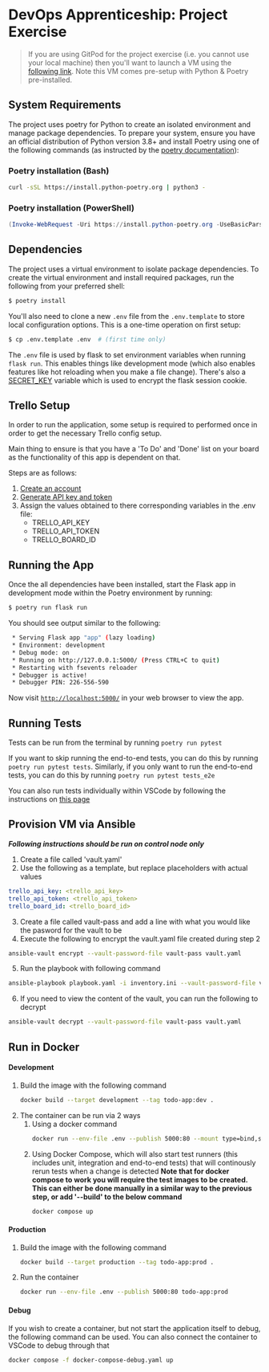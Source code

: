 # DevOps Apprenticeship: Project Exercise

> If you are using GitPod for the project exercise (i.e. you cannot use your local machine) then you'll want to launch a VM using the [following link](https://gitpod.io/#https://github.com/CorndelWithSoftwire/DevOps-Course-Starter). Note this VM comes pre-setup with Python & Poetry pre-installed.

## System Requirements

The project uses poetry for Python to create an isolated environment and manage package dependencies. To prepare your system, ensure you have an official distribution of Python version 3.8+ and install Poetry using one of the following commands (as instructed by the [poetry documentation](https://python-poetry.org/docs/#system-requirements)):

### Poetry installation (Bash)

```bash
curl -sSL https://install.python-poetry.org | python3 -
```

### Poetry installation (PowerShell)

```powershell
(Invoke-WebRequest -Uri https://install.python-poetry.org -UseBasicParsing).Content | py -
```

## Dependencies

The project uses a virtual environment to isolate package dependencies. To create the virtual environment and install required packages, run the following from your preferred shell:

```bash
$ poetry install
```

You'll also need to clone a new `.env` file from the `.env.template` to store local configuration options. This is a one-time operation on first setup:

```bash
$ cp .env.template .env  # (first time only)
```

The `.env` file is used by flask to set environment variables when running `flask run`. This enables things like development mode (which also enables features like hot reloading when you make a file change). There's also a [SECRET_KEY](https://flask.palletsprojects.com/en/1.1.x/config/#SECRET_KEY) variable which is used to encrypt the flask session cookie.

## Trello Setup

In order to run the application, some setup is required to performed once in order to get the necessary Trello config setup.

Main thing to ensure is that you have a 'To Do' and 'Done' list on your board as the functionality of this app is dependent on that.

Steps are as follows:

1. [Create an account](https://trello.com/signup)
2. [Generate API key and token](https://trello.com/app-key)
3. Assign the values obtained to there corresponding variables in the .env file:
    - TRELLO_API_KEY
    - TRELLO_API_TOKEN
    - TRELLO_BOARD_ID

## Running the App

Once the all dependencies have been installed, start the Flask app in development mode within the Poetry environment by running:
```bash
$ poetry run flask run
```

You should see output similar to the following:
```bash
 * Serving Flask app "app" (lazy loading)
 * Environment: development
 * Debug mode: on
 * Running on http://127.0.0.1:5000/ (Press CTRL+C to quit)
 * Restarting with fsevents reloader
 * Debugger is active!
 * Debugger PIN: 226-556-590
```
Now visit [`http://localhost:5000/`](http://localhost:5000/) in your web browser to view the app.

## Running Tests

Tests can be run from the terminal by running `poetry run pytest`

If you want to skip running the end-to-end tests, you can do this by running `poetry run pytest tests`. Similarly, if you only want to run the end-to-end tests, you can do this by running `poetry run pytest tests_e2e`

You can also run tests individually within VSCode by following the instructions on [this page](https://code.visualstudio.com/docs/python/testing#_configure-tests)

## Provision VM via Ansible

***Following instructions should be run on control node only***

1. Create a file called 'vault.yaml'
2. Use the following as a template, but replace placeholders with actual values
```yaml
trello_api_key: <trello_api_key>
trello_api_token: <trello_api_token>
trello_board_id: <trello_board_id>
```
3. Create a file called vault-pass and add a line with what you would like the pasword for the vault to be
4. Execute the following to encrypt the vault.yaml file created during step 2
```bash
ansible-vault encrypt --vault-password-file vault-pass vault.yaml
```
5. Run the playbook with following command
```bash
ansible-playbook playbook.yaml -i inventory.ini --vault-password-file vault-pass
```
6. If you need to view the content of the vault, you can run the following to decrypt
```bash
ansible-vault decrypt --vault-password-file vault-pass vault.yaml
```

## Run in Docker

#### Development

1. Build the image with the following command
   ```bash
   docker build --target development --tag todo-app:dev .
   ```
2. The container can be run via 2 ways
    1. Using a docker command 
       ```bash
       docker run --env-file .env --publish 5000:80 --mount type=bind,source="$(pwd)"/todo_app,target=/app/todo_app/todo_app todo-app:dev
       ```
    2. Using Docker Compose, which will also start test runners (this includes unit, integration and end-to-end tests) that will continously rerun tests when a change is detected **Note that for docker compose to work you will require the test images to be created. This can either be done manually in a similar way to the previous step, or add '--build' to the below command**
       ```bash
       docker compose up
       ```

#### Production

1. Build the image with the following command
   ```bash
   docker build --target production --tag todo-app:prod .
   ```
2. Run the container
   ```bash
   docker run --env-file .env --publish 5000:80 todo-app:prod
   ```

#### Debug

If you wish to create a container, but not start the application itself to debug, the following command can be used. You can also connect the container to VSCode to debug through that

```bash
docker compose -f docker-compose-debug.yaml up
```